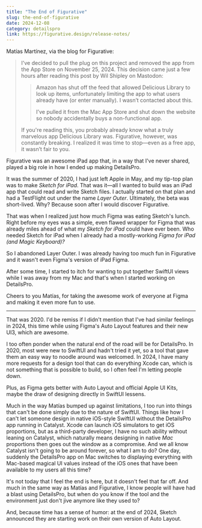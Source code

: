 ```yaml
---
title: "The End of Figurative"
slug: the-end-of-figurative
date: 2024-12-08
category: detailspro
link: https://figurative.design/release-notes/
---
```


Matías Martínez, via the blog for Figurative:

> I've decided to pull the plug on this project and removed the app from the App Store on November 25, 2024. This decision came just a few hours after reading this post by Wil Shipley on Mastodon: 
>
> > Amazon has shut off the feed that allowed Delicious Library to look up items, unfortunately limiting the app to what users already have (or enter manually).
I wasn’t contacted about this.
> >
> >I’ve pulled it from the Mac App Store and shut down the website so nobody accidentally buys a non-functional app.
>
> If you're reading this, you probably already know what a truly marvelous app Delicious Library was. Figurative, however, was constantly breaking. I realized it was time to stop—even as a free app, it wasn’t fair to you.

Figurative was an awesome iPad app that, in a way that I've never shared, played a big role in how I ended up making DetailsPro. 

It was the summer of 2020, I had just left Apple in May, and my tip-top plan was to make *Sketch for iPad*. That was it—all I wanted to build was an iPad app that could read and write Sketch files. I actually started on that plan and had a TestFlight out under the name *Layer Outer*. Ultimately, the beta was short-lived. Why? Because soon after I would discover Figurative.

That was when I realized just how much Figma was eating Sketch's lunch. Right before my eyes was a simple, even flawed wrapper for Figma that was already miles ahead of what my *Sketch for iPad* could have ever been. Who needed Sketch for iPad when I already had a mostly-working *Figma for iPad (and Magic Keyboard)?*

So I abandoned Layer Outer. I was already having too much fun in Figurative and it wasn't even Figma's version of iPad Figma. 

After some time, I started to itch for wanting to put together SwiftUI views while I was away from my Mac and that's when I started working on DetailsPro.

Cheers to you Matías, for taking the awesome work of everyone at Figma and making it even more fun to use.

---

That was 2020. I'd be remiss if I didn't mention that I've had similar feelings in 2024, this time while using Figma's Auto Layout features and their new UI3, which are awesome. 

I too often ponder when the natural end of the road will be for DetailsPro. In 2020, most were new to SwiftUI and hadn't tried it yet, so a tool that gave them an easy way to noodle around was welcomed. In 2024, I have many more requests for a design tool that can do everything Xcode can, which is not something that is possible to build, so I often feel I'm letting people down.

Plus, as Figma gets better with Auto Layout and official Apple UI Kits, maybe the draw of designing directly in SwiftUI lessens.

Much in the way Matías bumped up against limitations, I too run into things that can't be done simply due to the nature of SwiftUI. Things like how I can't let someone design in native iOS-style SwiftUI without the DetailsPro app running in Catalyst. Xcode can launch iOS simulators to get iOS proportions, but as a third-party developer, I have no such ability without leaning on Catalyst, which naturally means designing in native *Mac* proportions then goes out the window as a compromise. And we all know Catalyst isn't going to be around forever, so what I am to do? One day, suddenly the DetailsPro app on Mac switches to displaying everything with Mac-based magical UI values instead of the iOS ones that have been available to my users all this time?

It's not today that I feel the end is here, but it doesn't feel that far off. And much in the same way as Matías and Figurative, I know people will have had a blast using DetailsPro, but when do you know if the tool and the environment just don't jive anymore like they used to?

And, because time has a sense of humor: at the end of 2024, Sketch announced they are starting work on their own version of Auto Layout.


